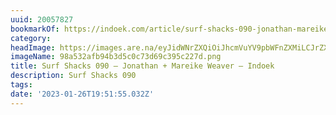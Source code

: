 ```yaml
---
uuid: 20057827
bookmarkOf: https://indoek.com/article/surf-shacks-090-jonathan-mareike-weaver/
category: 
headImage: https://images.are.na/eyJidWNrZXQiOiJhcmVuYV9pbWFnZXMiLCJrZXkiOiIyMDA1NzgyNy9vcmlnaW5hbF85OGE1MzJhZmI5NGIzZDVjMGM3M2Q2OWMzOTVjMjI3ZC5wbmciLCJlZGl0cyI6eyJyZXNpemUiOnsid2lkdGgiOjEyMDAsImhlaWdodCI6MTIwMCwiZml0IjoiaW5zaWRlIiwid2l0aG91dEVubGFyZ2VtZW50Ijp0cnVlfSwid2VicCI6eyJxdWFsaXR5Ijo5MH0sImpwZWciOnsicXVhbGl0eSI6OTB9LCJyb3RhdGUiOm51bGx9fQ==?bc=0
imageName: 98a532afb94b3d5c0c73d69c395c227d.png
title: Surf Shacks 090 – Jonathan + Mareike Weaver – Indoek
description: Surf Shacks 090
tags: 
date: '2023-01-26T19:51:55.032Z'
---
```

